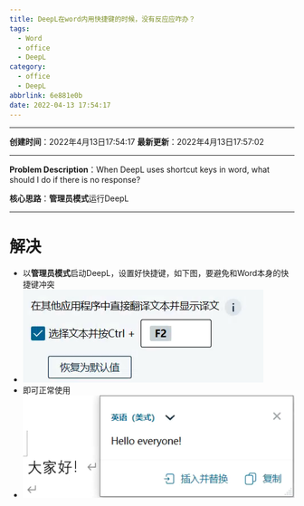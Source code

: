 ```yaml
---
title: DeepL在word内用快捷键的时候，没有反应应咋办？
tags:
  - Word
  - office
  - DeepL
category:
  - office
  - DeepL
abbrlink: 6e881e0b
date: 2022-04-13 17:54:17
---
```


---

**创建时间**：2022年4月13日17:54:17
**最新更新**：2022年4月13日17:57:02

---

**Problem Description**：When DeepL uses shortcut keys in word, what should I do if there is no response?

**核心思路**：**管理员模式**运行DeepL

---

# 解决
* 以**管理员模式**启动DeepL，设置好快捷键，如下图，要避免和Word本身的快捷键冲突
* ![image-20220413180106295](DeepL在word内用快捷键的时候，没有反应应咋办？/image-20220413180106295.png)
* 即可正常使用
* ![image-20220413180111230](DeepL在word内用快捷键的时候，没有反应应咋办？/image-20220413180111230.png)
